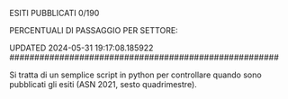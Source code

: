 ESITI PUBBLICATI 0/190 

PERCENTUALI DI PASSAGGIO PER SETTORE:

UPDATED 2024-05-31 19:17:08.185922
###################################################### 

Si tratta di un semplice script in python per controllare quando sono pubblicati gli esiti (ASN 2021, sesto quadrimestre).

